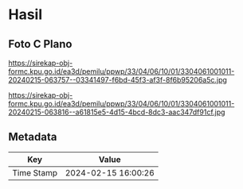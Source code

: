 # Hasil

## Foto C Plano

https://sirekap-obj-formc.kpu.go.id/ea3d/pemilu/ppwp/33/04/06/10/01/3304061001011-20240215-063757--03341497-f6bd-45f3-af3f-8f6b95206a5c.jpg

https://sirekap-obj-formc.kpu.go.id/ea3d/pemilu/ppwp/33/04/06/10/01/3304061001011-20240215-063816--a61815e5-4d15-4bcd-8dc3-aac347df91cf.jpg


## Metadata

| Key        | Value               |
| ---------- | ------------------- |
| Time Stamp | 2024-02-15 16:00:26 |



